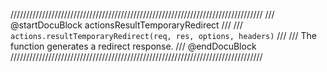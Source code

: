 ////////////////////////////////////////////////////////////////////////////////
/// @startDocuBlock actionsResultTemporaryRedirect
///
/// `actions.resultTemporaryRedirect(req, res, options, headers)`
///
/// The function generates a redirect response.
/// @endDocuBlock
////////////////////////////////////////////////////////////////////////////////